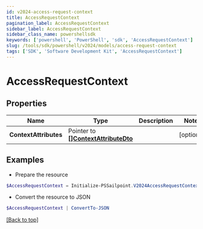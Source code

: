 ```yaml
---
id: v2024-access-request-context
title: AccessRequestContext
pagination_label: AccessRequestContext
sidebar_label: AccessRequestContext
sidebar_class_name: powershellsdk
keywords: ['powershell', 'PowerShell', 'sdk', 'AccessRequestContext'] 
slug: /tools/sdk/powershell/v2024/models/access-request-context
tags: ['SDK', 'Software Development Kit', 'AccessRequestContext']
---
```



# AccessRequestContext

## Properties

Name | Type | Description | Notes
------------ | ------------- | ------------- | -------------
**ContextAttributes** |  Pointer to [**[]ContextAttributeDto**](context-attribute-dto) |  | [optional] 

## Examples

- Prepare the resource
```powershell
$AccessRequestContext = Initialize-PSSailpoint.V2024AccessRequestContext  -ContextAttributes null
```

- Convert the resource to JSON
```powershell
$AccessRequestContext | ConvertTo-JSON
```


[[Back to top]](#) 

